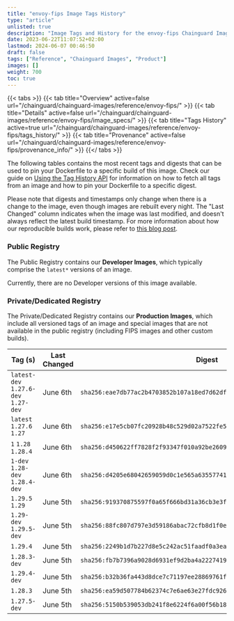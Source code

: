 ```yaml
---
title: "envoy-fips Image Tags History"
type: "article"
unlisted: true
description: "Image Tags and History for the envoy-fips Chainguard Image"
date: 2023-06-22T11:07:52+02:00
lastmod: 2024-06-07 00:46:50
draft: false
tags: ["Reference", "Chainguard Images", "Product"]
images: []
weight: 700
toc: true
---
```


{{< tabs >}}
{{< tab title="Overview" active=false url="/chainguard/chainguard-images/reference/envoy-fips/" >}}
{{< tab title="Details" active=false url="/chainguard/chainguard-images/reference/envoy-fips/image_specs/" >}}
{{< tab title="Tags History" active=true url="/chainguard/chainguard-images/reference/envoy-fips/tags_history/" >}}
{{< tab title="Provenance" active=false url="/chainguard/chainguard-images/reference/envoy-fips/provenance_info/" >}}
{{</ tabs >}}

The following tables contains the most recent tags and digests that can be used to pin your Dockerfile to a specific build of this image. Check our guide on [Using the Tag History API](/chainguard/chainguard-images/using-the-tag-history-api/) for information on how to fetch all tags from an image and how to pin your Dockerfile to a specific digest.

Please note that digests and timestamps only change when there is a change to the image, even though images are rebuilt every night. The "Last Changed" column indicates when the image was last modified, and doesn't always reflect the latest build timestamp. For more information about how our reproducible builds work, please refer to [this blog post](https://www.chainguard.dev/unchained/reproducing-chainguards-reproducible-image-builds).

### Public Registry
The Public Registry contains our **Developer Images**, which typically comprise the `latest*` versions of an image.

Currently, there are no Developer versions of this image available.

### Private/Dedicated Registry
The Private/Dedicated Registry contains our **Production Images**, which include all versioned tags of an image and special images that are not available in the public registry (including FIPS images and other custom builds).

| Tag (s)                               | Last Changed | Digest                                                                    |
|---------------------------------------|--------------|---------------------------------------------------------------------------|
|  `latest-dev` `1.27.6-dev` `1.27-dev` | June 6th     | `sha256:eae7db77ac2b4703852b107a18ed7d62df6040a1477acffcf70cc3d4f613a0ae` |
|  `latest` `1.27.6` `1.27`             | June 6th     | `sha256:e17e5cb07fc20928b48c529d02a7522fe52cecf17afd6c160c72aa0e4c3fe061` |
|  `1` `1.28` `1.28.4`                  | June 6th     | `sha256:d450622ff7828f2f93347f010a92be2609a9bbf2676fa5a6f22dba1f9eb30a4c` |
|  `1-dev` `1.28-dev` `1.28.4-dev`      | June 6th     | `sha256:d4205e68042659059d0c1e565a6355774196309c20ed82ac2aa1147dd040ab10` |
|  `1.29.5` `1.29`                      | June 5th     | `sha256:919370875597f0a65f666bd31a36cb3e3f5df68c4adce8165842b3d5c7249ecf` |
|  `1.29-dev` `1.29.5-dev`              | June 5th     | `sha256:88fc807d797e3d59186abac72cfb8d1f0e9e305dbd9a1ed93d7373852ae13f87` |
|  `1.29.4`                             | June 5th     | `sha256:2249b1d7b227d8e5c242ac51faadf0a3ea6553786ef5f1f32461a0b5f62e95aa` |
|  `1.28.3-dev`                         | June 5th     | `sha256:fb7b7396a9028d6931ef9d2ba4a2227419315b24cf0f9fec3e572f288d7bb33c` |
|  `1.29.4-dev`                         | June 5th     | `sha256:b32b36fa443d8dce7c71197ee28869761f46b1bbcdfbe3fce9b418e9c55e9e68` |
|  `1.28.3`                             | June 5th     | `sha256:ea59d507784b62374c7e6ae63e27fdc926f9a90c3bcc3e52e1af97f07e09f328` |
|  `1.27.5-dev`                         | June 5th     | `sha256:5150b539053db241f8e6224f6a00f56b18ae5b6304ee15111a8839333c7b1c09` |

